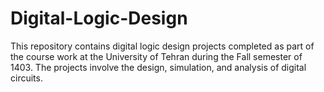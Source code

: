 # Digital-Logic-Design
This repository contains digital logic design projects completed as part of the course work at the University of Tehran during the Fall semester of 1403. The projects involve the design, simulation, and analysis of digital circuits.

